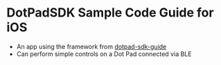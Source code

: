 # DotPadSDK Sample Code Guide for iOS
* An app using the framework from [dotpad-sdk-guide](https://github.com/dotincorp/dotpad-sdk-guide)   
* Can perform simple controls on a Dot Pad connected via BLE
